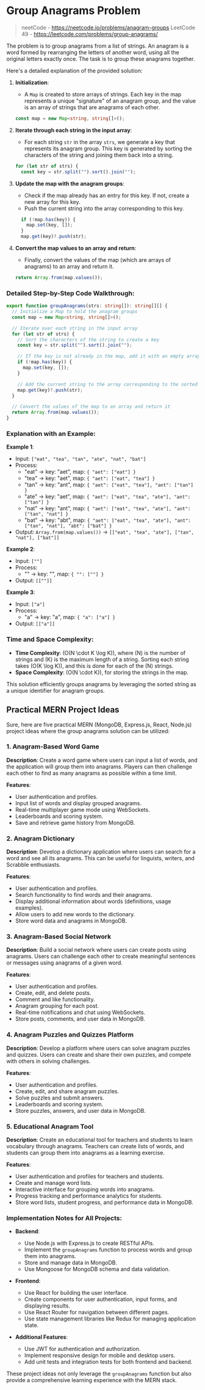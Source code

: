 # Group Anagrams Problem
> neetCode - https://neetcode.io/problems/anagram-groups
> LeetCode 49 - https://leetcode.com/problems/group-anagrams/ 

The problem is to group anagrams from a list of strings. An anagram is a word formed by rearranging the letters of another word, using all the original letters exactly once. The task is to group these anagrams together.

Here's a detailed explanation of the provided solution:

1. **Initialization**:
   - A `Map` is created to store arrays of strings. Each key in the map represents a unique "signature" of an anagram group, and the value is an array of strings that are anagrams of each other.
   ```typescript
   const map = new Map<string, string[]>();
   ```

2. **Iterate through each string in the input array**:
   - For each string `str` in the array `strs`, we generate a key that represents its anagram group. This key is generated by sorting the characters of the string and joining them back into a string.
   ```typescript
   for (let str of strs) {
     const key = str.split("").sort().join("");
   ```

3. **Update the map with the anagram groups**:
   - Check if the map already has an entry for this key. If not, create a new array for this key.
   - Push the current string into the array corresponding to this key.
   ```typescript
     if (!map.has(key)) {
       map.set(key, []);
     }
     map.get(key)?.push(str);
   ```

4. **Convert the map values to an array and return**:
   - Finally, convert the values of the map (which are arrays of anagrams) to an array and return it.
   ```typescript
   return Array.from(map.values());
   ```

### Detailed Step-by-Step Code Walkthrough:

```typescript
export function groupAnagrams(strs: string[]): string[][] {
  // Initialize a Map to hold the anagram groups
  const map = new Map<string, string[]>();

  // Iterate over each string in the input array
  for (let str of strs) {
    // Sort the characters of the string to create a key
    const key = str.split("").sort().join("");

    // If the key is not already in the map, add it with an empty array
    if (!map.has(key)) {
      map.set(key, []);
    }

    // Add the current string to the array corresponding to the sorted key
    map.get(key)?.push(str);
  }

  // Convert the values of the map to an array and return it
  return Array.from(map.values());
}
```

### Explanation with an Example:

**Example 1**:
- Input: `["eat", "tea", "tan", "ate", "nat", "bat"]`
- Process:
  - "eat" -> key: "aet", map: `{ "aet": ["eat"] }`
  - "tea" -> key: "aet", map: `{ "aet": ["eat", "tea"] }`
  - "tan" -> key: "ant", map: `{ "aet": ["eat", "tea"], "ant": ["tan"] }`
  - "ate" -> key: "aet", map: `{ "aet": ["eat", "tea", "ate"], "ant": ["tan"] }`
  - "nat" -> key: "ant", map: `{ "aet": ["eat", "tea", "ate"], "ant": ["tan", "nat"] }`
  - "bat" -> key: "abt", map: `{ "aet": ["eat", "tea", "ate"], "ant": ["tan", "nat"], "abt": ["bat"] }`
- Output: `Array.from(map.values())` -> `[["eat", "tea", "ate"], ["tan", "nat"], ["bat"]]`

**Example 2**:
- Input: `[""]`
- Process:
  - "" -> key: "", map: `{ "": [""] }`
- Output: `[[""]]`

**Example 3**:
- Input: `["a"]`
- Process:
  - "a" -> key: "a", map: `{ "a": ["a"] }`
- Output: `[["a"]]`

### Time and Space Complexity:
- **Time Complexity**: \(O(N \cdot K \log K)\), where \(N\) is the number of strings and \(K\) is the maximum length of a string. Sorting each string takes \(O(K \log K)\), and this is done for each of the \(N\) strings.
- **Space Complexity**: \(O(N \cdot K)\), for storing the strings in the map.

This solution efficiently groups anagrams by leveraging the sorted string as a unique identifier for anagram groups.

## Practical MERN Project Ideas
Sure, here are five practical MERN (MongoDB, Express.js, React, Node.js) project ideas where the group anagrams solution can be utilized:

### 1. Anagram-Based Word Game
**Description**: Create a word game where users can input a list of words, and the application will group them into anagrams. Players can then challenge each other to find as many anagrams as possible within a time limit.

**Features**:
- User authentication and profiles.
- Input list of words and display grouped anagrams.
- Real-time multiplayer game mode using WebSockets.
- Leaderboards and scoring system.
- Save and retrieve game history from MongoDB.

### 2. Anagram Dictionary
**Description**: Develop a dictionary application where users can search for a word and see all its anagrams. This can be useful for linguists, writers, and Scrabble enthusiasts.

**Features**:
- User authentication and profiles.
- Search functionality to find words and their anagrams.
- Display additional information about words (definitions, usage examples).
- Allow users to add new words to the dictionary.
- Store word data and anagrams in MongoDB.

### 3. Anagram-Based Social Network
**Description**: Build a social network where users can create posts using anagrams. Users can challenge each other to create meaningful sentences or messages using anagrams of a given word.

**Features**:
- User authentication and profiles.
- Create, edit, and delete posts.
- Comment and like functionality.
- Anagram grouping for each post.
- Real-time notifications and chat using WebSockets.
- Store posts, comments, and user data in MongoDB.

### 4. Anagram Puzzles and Quizzes Platform
**Description**: Develop a platform where users can solve anagram puzzles and quizzes. Users can create and share their own puzzles, and compete with others in solving challenges.

**Features**:
- User authentication and profiles.
- Create, edit, and share anagram puzzles.
- Solve puzzles and submit answers.
- Leaderboards and scoring system.
- Store puzzles, answers, and user data in MongoDB.

### 5. Educational Anagram Tool
**Description**: Create an educational tool for teachers and students to learn vocabulary through anagrams. Teachers can create lists of words, and students can group them into anagrams as a learning exercise.

**Features**:
- User authentication and profiles for teachers and students.
- Create and manage word lists.
- Interactive interface for grouping words into anagrams.
- Progress tracking and performance analytics for students.
- Store word lists, student progress, and performance data in MongoDB.

### Implementation Notes for All Projects:
- **Backend**:
  - Use Node.js with Express.js to create RESTful APIs.
  - Implement the `groupAnagrams` function to process words and group them into anagrams.
  - Store and manage data in MongoDB.
  - Use Mongoose for MongoDB schema and data validation.

- **Frontend**:
  - Use React for building the user interface.
  - Create components for user authentication, input forms, and displaying results.
  - Use React Router for navigation between different pages.
  - Use state management libraries like Redux for managing application state.

- **Additional Features**:
  - Use JWT for authentication and authorization.
  - Implement responsive design for mobile and desktop users.
  - Add unit tests and integration tests for both frontend and backend.

These project ideas not only leverage the `groupAnagrams` function but also provide a comprehensive learning experience with the MERN stack.